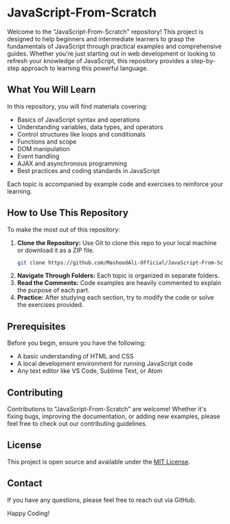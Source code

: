 # JavaScript-From-Scratch

Welcome to the "JavaScript-From-Scratch" repository! This project is designed to help beginners and intermediate learners to grasp the fundamentals of JavaScript through practical examples and comprehensive guides. Whether you're just starting out in web development or looking to refresh your knowledge of JavaScript, this repository provides a step-by-step approach to learning this powerful language.

## What You Will Learn

In this repository, you will find materials covering:
- Basics of JavaScript syntax and operations
- Understanding variables, data types, and operators
- Control structures like loops and conditionals
- Functions and scope
- DOM manipulation
- Event handling
- AJAX and asynchronous programming
- Best practices and coding standards in JavaScript

Each topic is accompanied by example code and exercises to reinforce your learning.

## How to Use This Repository

To make the most out of this repository:
1. **Clone the Repository:** Use Git to clone this repo to your local machine or download it as a ZIP file.
   ```bash
   git clone https://github.com/MashoodAli-Official/JavaScript-From-Scratch
   ```
2. **Navigate Through Folders:** Each topic is organized in separate folders.
3. **Read the Comments:** Code examples are heavily commented to explain the purpose of each part.
4. **Practice:** After studying each section, try to modify the code or solve the exercises provided.

## Prerequisites

Before you begin, ensure you have the following:
- A basic understanding of HTML and CSS
- A local development environment for running JavaScript code
- Any text editor like VS Code, Sublime Text, or Atom

## Contributing

Contributions to "JavaScript-From-Scratch" are welcome! Whether it's fixing bugs, improving the documentation, or adding new examples, please feel free to check out our contributing guidelines.

## License

This project is open source and available under the [MIT License](LICENSE.md).

## Contact

If you have any questions, please feel free to reach out via GitHub.

Happy Coding!
